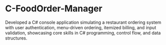 # C-FoodOrder-Manager
Developed a C# console application simulating a restaurant ordering system with user authentication, menu-driven ordering, itemized billing, and input validation, showcasing core skills in C# programming, control flow, and data structures.

